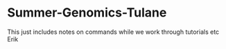 # Summer-Genomics-Tulane

This just includes notes on commands while we work through tutorials etc
Erik
